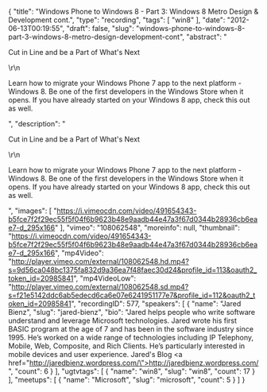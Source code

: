 {
  "title": "Windows Phone to Windows 8 - Part 3: Windows 8 Metro Design & Development cont.",
  "type": "recording",
  "tags": [
    "win8"
  ],
  "date": "2012-06-13T00:19:55",
  "draft": false,
  "slug": "windows-phone-to-windows-8-part-3-windows-8-metro-design-development-cont",
  "abstract": "<p>Cut in Line and be a Part of What's Next</p>\r\n<p>Learn how to migrate your Windows Phone 7 app to the next platform - Windows 8. Be one of the first developers in the Windows Store when it opens. If you have already started on your Windows 8 app, check this out as well.</p>",
  "description": "<p>Cut in Line and be a Part of What's Next</p>\r\n<p>Learn how to migrate your Windows Phone 7 app to the next platform - Windows 8. Be one of the first developers in the Windows Store when it opens. If you have already started on your Windows 8 app, check this out as well.</p>",
  "images": [
    "https://i.vimeocdn.com/video/491654343-b5fce7f2f29ec55f5f04f6b9623b48e9aadb44e47a3f67d0344b28936cb6eae7-d_295x166"
  ],
  "vimeo": "108062548",
  "moreinfo": null,
  "thumbnail": "https://i.vimeocdn.com/video/491654343-b5fce7f2f29ec55f5f04f6b9623b48e9aadb44e47a3f67d0344b28936cb6eae7-d_295x166",
  "mp4Video": "http://player.vimeo.com/external/108062548.hd.mp4?s=9d56ca048bc1375fa832d9a36ea7f48faec30d24&profile_id=113&oauth2_token_id=20985841",
  "mp4VideoLow": "http://player.vimeo.com/external/108062548.sd.mp4?s=f21e5142ddc6ab5edecd6ca6e07e6241951177e7&profile_id=112&oauth2_token_id=20985841",
  "recordingID": 577,
  "speakers": [
    {
      "name": "Jared Bienz",
      "slug": "jared-bienz",
      "bio": "Jared helps people who write software understand and leverage Microsoft technologies. Jared wrote his first BASIC program at the age of 7 and has been in the software industry since 1995. He’s worked on a wide range of technologies including IP Telephony, Mobile, Web, Composite, and Rich Clients. He’s particularly interested in mobile devices and user experience. Jared's Blog <a href=\"http://jaredbienz.wordpress.com/\">http://jaredbienz.wordpress.com/</a>",
      "count": 6
    }
  ],
  "ugtvtags": [
    {
      "name": "win8",
      "slug": "win8",
      "count": 17
    }
  ],
  "meetups": [
    {
      "name": "Microsoft",
      "slug": "microsoft",
      "count": 5
    }
  ]
}